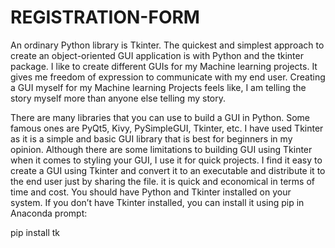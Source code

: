 # REGISTRATION-FORM
An ordinary Python library is Tkinter. The quickest and simplest approach to create an object-oriented GUI application is with Python and the tkinter package.
I like to create different GUIs for my Machine learning projects. It gives me freedom of expression to communicate with my end user. Creating a GUI myself for my Machine learning Projects feels like, I am telling the story myself more than anyone else telling my story.

There are many libraries that you can use to build a GUI in Python. Some famous ones are PyQt5, Kivy, PySimpleGUI, Tkinter, etc. I have used Tkinter as it is a simple and basic GUI library that is best for beginners in my opinion. Although there are some limitations to building GUI using Tkinter when it comes to styling your GUI, I use it for quick projects.
 I find it easy to create a GUI using Tkinter and convert it to an executable and distribute it to the end user just by sharing the file. it is quick and economical in terms of time and cost.
You should have Python and Tkinter installed on your system. If you don’t have Tkinter installed, you can install it using pip in Anaconda prompt:

pip install tk
